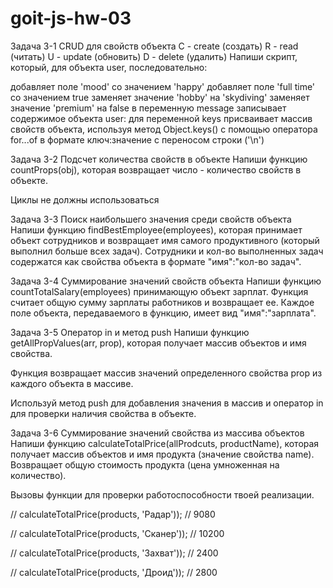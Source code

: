 # goit-js-hw-03

Задача 3-1
CRUD для свойств объекта
С - create (создать)
R - read (читать)
U - update (обновить)
D - delete (удалить)
Напиши скрипт, который, для объекта user, последовательно:

добавляет поле 'mood' со значением 'happy'
добавляет поле 'full time' со значением true
заменяет значение 'hobby' на 'skydiving'
заменяет значение 'premium' на false
в переменную message записывает содержимое объекта user:
для переменной keys присваивает массив свойств объекта, используя метод Object.keys()
с помощью оператора for...of
в формате ключ:значение
c переносом строки ('\n')

Задача 3-2
Подсчет количества свойств в объекте
Напиши функцию countProps(obj), которая возвращает число - количество свойств в объекте.

Циклы не должны использоваться

Задача 3-3
Поиск наибольшего значения среди свойств объекта
Напиши функцию findBestEmployee(employees), которая принимает объект сотрудников и возвращает имя самого продуктивного (который выполнил больше всех задач). 
Сотрудники и кол-во выполненных задач содержатся как свойства объекта в формате "имя":"кол-во задач".

Задача 3-4
Суммирование значений свойств объекта
Напиши функцию countTotalSalary(employees) принимающую объект зарплат. Функция считает общую сумму зарплаты работников и возвращает ее. 
Каждое поле объекта, передаваемого в функцию, имеет вид "имя":"зарплата".

Задача 3-5
Оператор in и метод push
Напиши функцию getAllPropValues(arr, prop), которая получает массив объектов и имя свойства.

Функция возвращает массив значений определенного свойства prop из каждого объекта в массиве.

Используй метод push для добавления значения в массив и оператор in для проверки наличия свойства в объекте.

Задача 3-6
Суммирование значений свойства из массива объектов
Напиши функцию calculateTotalPrice(allProdcuts, productName), которая получает массив объектов и имя продукта (значение свойства name). Возвращает общую стоимость продукта (цена умноженная на количество).

Вызовы функции для проверки работоспособности твоей реализации.

// calculateTotalPrice(products, 'Радар'));
// 9080

// calculateTotalPrice(products, 'Сканер')); // 10200

// calculateTotalPrice(products, 'Захват')); // 2400

// calculateTotalPrice(products, 'Дроид')); // 2800
